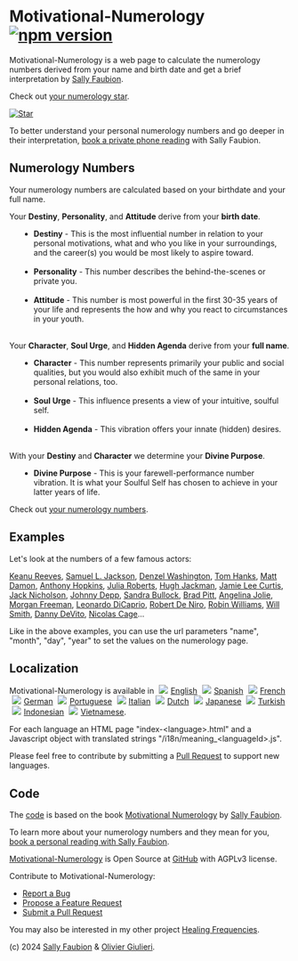 # Motivational-Numerology [![npm version](https://img.shields.io/npm/v/motivational-numerology)](https://www.npmjs.com/package/motivational-numerology)

Motivational-Numerology is a web page to calculate the numerology numbers derived from your name and birth date and get a brief interpretation by [Sally Faubion](http://sallysnumbers.com/).

Check out [your numerology star](https://evoluteur.github.io/motivational-numerology/).

[![Star](https://raw.githubusercontent.com/evoluteur/motivational-numerology/master/pix/numerology-star-labels.gif)](https://evoluteur.github.io/motivational-numerology/)

To better understand your personal numerology numbers and go deeper in their interpretation, [book a private phone reading](https://sallysnumbers.com/services/) with Sally Faubion.

## Numerology Numbers

Your numerology numbers are calculated based on your birthdate and your full name.

Your **Destiny**, **Personality**, and **Attitude** derive from your **birth date**.

<ul style="margin-left:20px">
<li><strong>Destiny</strong> - <span>This is the most influential number in relation to your personal motivations, what and who you like in your surroundings, and the career(s) you would be most likely to aspire toward.
</span><br/><br/>

<li><strong>Personality</strong>
- <span>This number describes the behind-the-scenes or private you.
</span><br/><br/>

<li><strong>Attitude</strong>
- <span>This number is most powerful in the first 30-35 years of your life and represents the how and why you react to circumstances in your youth.
</span><br/><br/>
</ul>

 Your **Character**, **Soul Urge**, and **Hidden Agenda** derive from your **full name**.

<div style="padding-left:20px">
<ul>

<li><strong>Character</strong>
- <span>
This number represents primarily your public and social qualities, but you would also exhibit much of the same in your personal relations, too.
</span><br/><br/>

<li><strong>Soul Urge</strong>
- <span>
This influence presents a view of your intuitive, soulful self.
</span><br/><br/>

<li><strong>Hidden Agenda</strong>
- <span>
This vibration offers your innate (hidden) desires.
</span><br/><br/>

</div>


With your
**Destiny** and **Character** we determine your **Divine Purpose**.

<div style="padding-left:20px">
<ul>
<li><strong>Divine Purpose</strong>
- <span>
This is your farewell-performance number vibration. It is what your Soulful Self has chosen to achieve in your latter years of life.

</span>

 </div>

Check out [your numerology numbers](https://evoluteur.github.io/motivational-numerology/).


## Examples

Let's look at the numbers of a few famous actors:

[Keanu Reeves](https://evoluteur.github.io/motivational-numerology/?name=Keanu+Charles+Reeves&month=9&day=2&year=1964),
[Samuel L. Jackson](https://evoluteur.github.io/motivational-numerology/?name=Samuel+Leroy+Jackson&month=12&day=21&year=1948),
[Denzel Washington](https://evoluteur.github.io/motivational-numerology/?name=Denzel+Hayes+Washington+Junior&month=12&day=28&year=1954),
[Tom Hanks](https://evoluteur.github.io/motivational-numerology/?name=Thomas+Jeffrey+Hanks&month=7&day=9&year=1956),
[Matt Damon](https://evoluteur.github.io/motivational-numerology/?name=Matthew+Paige+Damon&month=8&day=8&year=1970),
[Anthony Hopkins](https://evoluteur.github.io/motivational-numerology/?name=Philip+Anthony+Hopkins&month=12&day=31&year=1937),
[Julia Roberts](https://evoluteur.github.io/motivational-numerology/?name=Julia+Fiona+Roberts&month=10&day=28&year=1967),
[Hugh Jackman](https://evoluteur.github.io/motivational-numerology/?name=Hugh+Michael+Jackman+AC&month=10&day=12&year=1968),
[Jamie Lee Curtis](https://evoluteur.github.io/motivational-numerology/?name=Jamie+Lee+Curtis&month=11&day=22&year=1958),
[Jack Nicholson](https://evoluteur.github.io/motivational-numerology/?name=John+Joseph+Nicholson&month=4&day=22&year=1937),
[Johnny Depp](https://evoluteur.github.io/motivational-numerology/?name=John+Christopher+Depp+II&month=6&day=9&year=1963),
[Sandra Bullock](https://evoluteur.github.io/motivational-numerology/?name=Sandra+Annette+Bullock&month=7&day=26&year=1964),
[Brad Pitt](https://evoluteur.github.io/motivational-numerology/?name=William+Bradley+Pitt&month=12&day=18&year=1963),
[Angelina Jolie](https://evoluteur.github.io/motivational-numerology/?name=Angelina+Jolie+Voight&month=6&day=4&year=1975),
[Morgan Freeman](https://evoluteur.github.io/motivational-numerology/?name=Morgan+Freeman&month=6&day=1&year=1937),
[Leonardo DiCaprio](https://evoluteur.github.io/motivational-numerology/?name=Leonardo+Wilhelm+DiCaprio&month=11&day=11&year=1974),
[Robert De Niro](https://evoluteur.github.io/motivational-numerology/?name=Robert+Anthony+De+Niro+Jr.&month=8&day=17&year=1943),
[Robin Williams](https://evoluteur.github.io/motivational-numerology/?name=Robin+McLaurin+Williams&month=7&day=21&year=1951),
[Will Smith](https://evoluteur.github.io/motivational-numerology/?name=Willard+Carroll+Smith+Jr.&month=9&day=25&year=1968),
[Danny DeVito](https://evoluteur.github.io/motivational-numerology/?name=Daniel+Michael+DeVito+Jr.&month=11&day=17&year=1944),
[Nicolas Cage](https://evoluteur.github.io/motivational-numerology/?name=Nicolas+Kim+Coppola&month=1&day=7&year=1964)...

Like in the above examples, you can use the url parameters "name", "month", "day", "year" to set the values on the numerology page.

## Localization

Motivational-Numerology is available in [<img src="https://evoluteur.github.io/motivational-numerology/pix/en.gif" style="margin:0 5px;"/>English](https://evoluteur.github.io/motivational-numerology/)
 [<img src="https://evoluteur.github.io/motivational-numerology/pix/es.gif" style="margin:0 5px;"/>Spanish](https://evoluteur.github.io/motivational-numerology/index-spanish.html)
 [<img src="https://evoluteur.github.io/motivational-numerology/pix/fr.gif" style="margin:0 5px;"/>French](https://evoluteur.github.io/motivational-numerology/index-french.html)
 [<img src="https://evoluteur.github.io/motivational-numerology/pix/de.gif" style="margin:0 5px;"/>German](https://evoluteur.github.io/motivational-numerology/index-german.html)
 [<img src="https://evoluteur.github.io/motivational-numerology/pix/pt.gif" style="margin:0 5px;"/>Portuguese](https://evoluteur.github.io/motivational-numerology/index-portuguese.html)
 [<img src="https://evoluteur.github.io/motivational-numerology/pix/it.gif" style="margin:0 5px;"/>Italian](https://evoluteur.github.io/motivational-numerology/index-italian.html)
 [<img src="https://evoluteur.github.io/motivational-numerology/pix/nl.gif" style="margin:0 5px;"/>Dutch](https://evoluteur.github.io/motivational-numerology/index-dutch.html)
 [<img src="https://evoluteur.github.io/motivational-numerology/pix/jp.gif" style="margin:0 5px;"/>Japanese](https://evoluteur.github.io/motivational-numerology/index-japanese.html)
 [<img src="https://evoluteur.github.io/motivational-numerology/pix/tr.gif" style="margin:0 5px;"/>Turkish](https://evoluteur.github.io/motivational-numerology/index-turkish.html)
 [<img src="https://evoluteur.github.io/motivational-numerology/pix/id.gif" style="margin:0 5px;"/>Indonesian](https://evoluteur.github.io/motivational-numerology/index-indonesian.html)
 [<img src="https://evoluteur.github.io/motivational-numerology/pix/vi.gif" style="margin:0 5px;"/>Vietnamese](https://evoluteur.github.io/motivational-numerology/index-vietnamese.html).

For each language an HTML page "index-&lt;language&gt;.html" and a Javascript object with translated strings "/i18n/meaning_&lt;languageId&gt;.js".

Please feel free to contribute by submitting a [Pull Request](https://github.com/evoluteur/motivational-numerology/pulls) to support new languages.

## Code

The [code](https://github.com/evoluteur/motivational-numerology) is based on the book [Motivational Numerology](https://www.amazon.com/Motivational-Numerology-Numbers-Affect-Your/dp/0929765974) by [Sally Faubion](http://sallysnumbers.com/).

To learn more about your numerology numbers and they mean for you, [book a personal reading with Sally Faubion](https://sallysnumbers.com/services/).


[Motivational-Numerology](https://github.com/evoluteur/motivational-numerology)  is Open Source at [GitHub](https://github.com/evoluteur/motivational-numerology) with AGPLv3 license.

Contribute to Motivational-Numerology:

- [Report a Bug](https://github.com/evoluteur/motivational-numerology/labels/bug)
- [Propose a Feature Request](https://github.com/evoluteur/motivational-numerology/labels/enhancement)
- [Submit a Pull Request](https://github.com/evoluteur/motivational-numerology/pulls)

You may also be interested in my other project [Healing Frequencies](https://github.com/evoluteur/healing-frequencies).

(c) 2024 [Sally Faubion](http://sallysnumbers.com/) & [Olivier Giulieri](https://evoluteur.github.io/).
